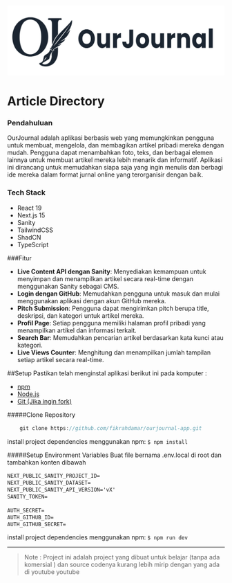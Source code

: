 ![](https://github.com/fikrahdamar/ourjournal-app/blob/master/public/logo_readme.jpg?raw=true)

# Article Directory

### Pendahuluan

OurJournal adalah aplikasi berbasis web yang memungkinkan pengguna untuk membuat, mengelola, dan membagikan artikel pribadi mereka dengan mudah. Pengguna dapat menambahkan foto, teks, dan berbagai elemen lainnya untuk membuat artikel mereka lebih menarik dan informatif. Aplikasi ini dirancang untuk memudahkan siapa saja yang ingin menulis dan berbagi ide mereka dalam format jurnal online yang terorganisir dengan baik.

### Tech Stack

- React 19
- Next.js 15
- Sanity
- TailwindCSS
- ShadCN
- TypeScript

###Fitur

- **Live Content API dengan Sanity**: Menyediakan kemampuan untuk menyimpan dan menampilkan artikel secara real-time dengan menggunakan Sanity sebagai CMS.
- **Login dengan GitHub**: Memudahkan pengguna untuk masuk dan mulai menggunakan aplikasi dengan akun GitHub mereka.
- **Pitch Submission**: Pengguna dapat mengirimkan pitch berupa title, deskripsi, dan kategori untuk artikel mereka.
- **Profil Page**: Setiap pengguna memiliki halaman profil pribadi yang menampilkan artikel dan informasi terkait.
- **Search Bar**: Memudahkan pencarian artikel berdasarkan kata kunci atau kategori.
- **Live Views Counter**: Menghitung dan menampilkan jumlah tampilan setiap artikel secara real-time.

##Setup
Pastikan telah menginstal aplikasi berikut ini pada komputer :

- [npm](https://www.npmjs.com/)
- [Node.js](https://nodejs.org/en)
- [Git (Jika ingin fork)](https://git-scm.com/)

#####Clone Repository

```javascript
	git clone https://github.com/fikrahdamar/ourjournal-app.git
```

install project dependencies menggunakan npm:
`$ npm install`

#####Setup Environment Variables
Buat file bernama .env.local di root dan tambahkan konten dibawah

    NEXT_PUBLIC_SANITY_PROJECT_ID=
    NEXT_PUBLIC_SANITY_DATASET=
    NEXT_PUBLIC_SANITY_API_VERSION='vX'
    SANITY_TOKEN=

    AUTH_SECRET=
    AUTH_GITHUB_ID=
    AUTH_GITHUB_SECRET=

install project dependencies menggunakan npm:
`$ npm run dev`

---

> Note : Project ini adalah project yang dibuat untuk belajar (tanpa ada
> komersial ) dan source codenya kurang lebih mirip dengan yang ada di youtube youtube
